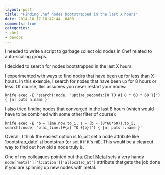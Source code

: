 ```yaml
---
layout: post
title: "Finding Chef nodes bootstrapped in the last X hours"
date: 2014-10-17 18:47:44 -0400
comments: true
categories:
- chef
- devops
---
```


I needed to write a script to garbage collect old nodes in Chef related to
auto-scaling groups.

I decided to search for nodes bootstrapped in the last X hours.

I experimented with ways to find nodes that have been up for less than X hours.
In this example, I search for nodes that have been up for 8 hours or less.
Of course, this assumes you never restart your nodes:

```
knife exec -E 'search(:node, "uptime_seconds:[0 TO #{ 8 * 60 * 60 }]") { |n| puts n.name }'
```
I also tried finding nodes that converged in the last 8 hours (which would have
to be combined with some other filter of course):

```
knife exec -E 'b = Time.now.to_i; a = (b - (8*60*60)).to_i; search(:node, "ohai_time:[#{a} TO #{b}]") { |n| puts n.name }'
```

Overall, I think the easiest option is to just set a node attribute like
'bootstrap_date' at bootstrap (or set it if it's nil).  This would be a clearcut
way to find out how old a node truly is.

One of my colleagues pointed out that [Chef Metal](https://github.com/opscode/chef-metal)
sets a very handy `node['metal']['location']['allocated_at']` attribute that gets
the job done if you are spinning up new nodes with metal.
